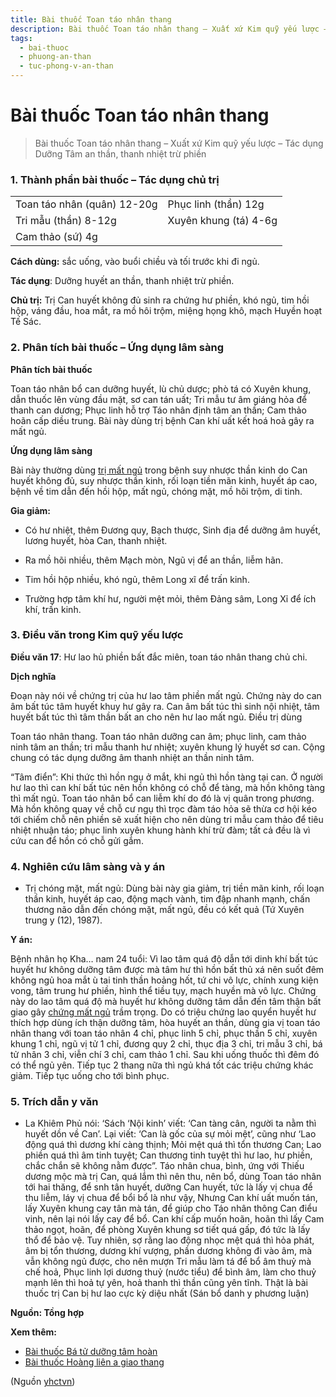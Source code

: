 ```yaml
---
title: Bài thuốc Toan táo nhân thang
description: Bài thuốc Toan táo nhân thang – Xuất xứ Kim quỹ yếu lược – Tác dụng Dưỡng Tâm an thần, thanh nhiệt trừ phiền
tags:
  - bai-thuoc
  - phuong-an-than
  - tuc-phong-v-an-than
---
```


# Bài thuốc Toan táo nhân thang 

> Bài thuốc Toan táo nhân thang – Xuất xứ Kim quỹ yếu lược – Tác dụng Dưỡng Tâm an thần, thanh nhiệt trừ phiền

### 1. Thành phần bài thuốc – Tác dụng chủ trị

|  |  |
| --- | --- |
| Toan táo nhân (quân) 12-20g | Phục linh (thần) 12g |
| Tri mẫu (thần) 8-12g | Xuyên khung (tá) 4-6g |
| Cam thảo (sứ) 4g |  |

**Cách dùng:** sắc uống, vào buổi chiều và tối trước khi đi ngủ.

**Tác dụng**: Dưỡng huyết an thần, thanh nhiệt trừ phiền. 

**Chủ trị:** Trị Can huyết không đủ sinh ra chứng hư phiền, khó ngủ, tim hồi hộp, váng đầu, hoa mắt, ra mồ hôi trộm, miệng họng khô, mạch Huyền hoạt Tế Sác.

### 2. Phân tích bài thuốc – Ứng dụng lâm sàng

**Phân tích bài thuốc**

Toan táo nhân bổ can dưỡng huyết, lù chủ dược; phò tá có Xuyên khung, dẫn thuốc lên vùng đầu mặt, sơ can tán uất; Tri mẫu tư âm giáng hỏa để thanh can dương; Phục linh hỗ trợ Táo nhân định tâm an thần; Cam thảo hoãn cấp diều trung. Bài này dùng trị bệnh Can khí uất kết hoá hoả gây ra mất ngủ.

**Ứng dụng lâm sàng** 

Bài này thường dùng [trị mất ngủ](/yhctvn/chung-mat-ngu-theo-dong-y) trong bệnh suy nhược thần kinh do Can huyết không đủ, suy nhược thần kinh, rối loạn tiền mãn kinh, huyết áp cao, bệnh về tim dẫn đến hồi hộp, mất ngủ, chóng mặt, mồ hôi trộm, di tinh.

**Gia giảm:**

+ Có hư nhiệt, thêm Đương quy, Bạch thược, Sinh địa để dưỡng âm huyết, lương huyết, hòa Can, thanh nhiệt.

+ Ra mồ hõi nhiều, thêm Mạch mòn, Ngũ vị để an thần, liễm hãn.

+ Tim hồi hộp nhiều, khó ngủ, thêm Long xĩ để trấn kinh.

+ Trường hợp tâm khí hư, người mệt mỏi, thêm Đảng sâm, Long Xỉ để ích khí, trấn kinh.

### 3. Điều văn trong Kim quỹ yếu lược

**Điều văn 17**: Hư lao hủ phiền bất đắc miên, toan táo nhân thang chủ chi. 

**Dịch nghĩa**

Đoạn này nói về chứng trị của hư lao tâm phiền mất ngủ. Chứng này do can âm bất túc tâm huyết khuy hư gây ra. Can âm bất túc thì sinh nội nhiệt, tâm huyết bất túc thì tâm thần bất an cho nên hư lao mất ngủ. Điều trị dùng

Toan táo nhân thang. Toan táo nhân dưỡng can âm; phục linh, cam thảo ninh tâm an thần; tri mẫu thanh hư nhiệt; xuyên khung lý huyết sơ can. Cộng chung có tác dụng dưỡng âm thanh nhiệt an thần ninh tâm.

“Tâm điển”: Khi thức thì hồn ngụ ở mắt, khi ngủ thì hồn tàng tại can. Ở người hư lao thì can khí bất túc nên hồn không có chỗ để tàng, mà hồn không tàng thì mất ngủ. Toan táo nhân bổ can liễm khí do đó là vị quân trong phương. Mà hồn không quay về chỗ cư ngụ thì trọc đàm táo hỏa sẽ thừa cơ hội kéo tới chiếm chỗ nên phiền sẽ xuất hiện cho nên dùng tri mẫu cam thảo để tiêu nhiệt nhuận táo; phục linh xuyên khung hành khí trừ đàm; tất cả đều là vì cứu can để hồn có chỗ gửi gắm.

### 4. Nghiên cứu lâm sàng và y án

+ Trị chóng mặt, mất ngủ: Dùng bài này gia giảm, trị tiền mãn kinh, rối loạn thần kinh, huyết áp cao, động mạch vành, tim đập nhanh mạnh, chấn thương não dẫn đến chóng mặt, mất ngủ, đều có kết quả (Tứ Xuyên trung y (12), 1987).

**Y án:**

Bệnh nhân họ Kha… nam 24 tuổi: Vì lao tâm quá độ dẫn tới dinh khí bất túc huyết hư không dưỡng tâm được mà tâm hư thì hồn bất thủ xá nên suốt đêm không ngủ hoa mắt ù tai tinh thần hoảng hốt, tứ chi vô lực, chính xung kiện vong, tâm trung hư phiền, hình thể tiều tụy, mạch huyền mà vô lực. Chứng này do lao tâm quá độ mà huyết hư không dưỡng tâm dẫn đến tâm thận bất giao gây [chứng mất ngủ](/yhctvn/chung-mat-ngu-theo-dong-y) trầm trọng. Do có triệu chứng lao quyển huyết hư thích hợp dùng ích thận dưỡng tâm, hòa huyết an thần, dùng gia vị toan táo nhân thang với toan táo nhân 4 chỉ, phục linh 5 chỉ, phục thần 5 chỉ, xuyên khung 1 chỉ, ngũ vị tử 1 chỉ, đương quy 2 chỉ, thục địa 3 chỉ, tri mẫu 3 chỉ, bá tử nhân 3 chỉ, viễn chí 3 chỉ, cam thảo 1 chỉ. Sau khi uống thuốc thì đêm đó có thể ngủ yên. Tiếp tục 2 thang nữa thì ngủ khá tốt các triệu chứng khác giảm. Tiếp tục uống cho tới bình phục.

### 5. Trích dẫn y văn

+ La Khiêm Phủ nói: ‘Sách ‘Nội kinh’ viết: ‘Can tàng cân, người ta nằm thì huyết dồn về Can’. Lại viết: ‘Can là gốc của sự mỏi mệt’, cũng như ‘Lao động quá thì dương khí càng thịnh; Mỏi mệt quá thì tổn thương Can; Lao phiền quá thì âm tinh tuyệt; Can thương tinh tuyệt thì hư lao, hư phiền, chắc chắn sẽ không nằm được”. Táo nhân chua, bình, ứng với Thiếu dương mộc mà trị Can, quá lắm thì nên thu, nên bổ, dùng Toan táo nhân tới hai thăng, để snh tân huyết, dưỡng Can huyết, tức là lấy vị chua để thu liễm, láy vị chua để bổi bổ là như vậy, Nhưng Can khí uất muốn tán, lấy Xuyên khung cay tân mà tán, để giúp cho Táo nhân thông Can điểu vinh, nên lại nói lấy cay để bổ. Can khí cấp muốn hoãn, hoãn thì lấy Cam thảo ngọt, hoãn, để phòng Xuyên khung sơ tiết quá gấp, đó tức là lấy thổ để bảo vệ. Tuy nhiên, sợ rằng lao động nhọc mệt quá thì hỏa phát, âm bị tổn thương, dương khí vượng, phần dương không đi vào âm, mà vẫn không ngủ được, cho nên mượn Tri mẫu làm tá để bổ âm thuỷ mà chế hoả, Phục linh lợi dương thuỷ (nước tiểu) để bình âm, làm cho thuỷ mạnh lên thì hoả tự yên, hoả thanh thì thần cũng yên tĩnh. Thật là bài thuốc trị Can bị hư lao cực kỳ diệu nhất (Sán bổ danh y phương luận)

**Nguồn: Tồng hợp**

**Xem thêm:**

* [Bài thuốc Bá tử dưỡng tâm hoàn](/yhctvn/bai-thuoc-ba-tu-duong-tam-hoan)
* [Bài thuốc Hoàng liên a giao thang](/yhctvn/bai-thuoc-hoang-lien-a-giao-thang)

(Nguồn <a href="https://yhctvn.com/bai-thuoc-toan-tao-nhan-thang/" target="_blank">yhctvn</a>)
